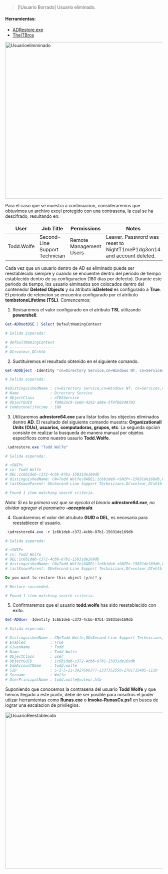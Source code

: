 > [!Usuario Borrado] Usuario eliminado.
#### Herramientas:
* [ADRestore.exe](https://learn.microsoft.com/en-us/sysinternals/downloads/adrestore)
* [TheITBros](https://theitbros.com/restore-deleted-active-directory-user/)

<img width="900" height="500" alt="Usuarioelimminado" src="https://github.com/user-attachments/assets/8d3189e3-5091-4e0e-aa7d-e40dfc0d81e7" />

Para el caso que se muestra a continuacion, consideraremos que obtuvimos un archivo excel protegido con una contrasena, la cual se ha descifrado, resultando en:

| User       | Job Title                      | Permissions             | Notes                                                                 |
| ---------- | ------------------------------ | ----------------------- | --------------------------------------------------------------------- |
| Todd.Wolfe | Second-Line Support Technician | Remote Management Users | Leaver. Password was reset to NightT1meP1dg3on14 and account deleted. |
Cada vez que un usuario dentro de AD es eliminado puede ser reestablecido siempre y cuando se encuentre dentro del periodo de tiempo establecido dentro de su configuracion (180 dias por defecto). Durante este periodo de tiempo, los usuario eiminados son colocados dentro del contenedor **Deleted Objects** y su atributo **isDeleted** es configurado a **True**. El periodo de retencion se encuentra configurado por el atributo **tombstoneLifetime (TSL)**. Comencemos:

1) Revisaremos el valor configurado en el atributo **TSL** utilizando **powershell**.

```powershell
Get-ADRootDSE | Select DefaultNamingContext

# Salida Esperada:

# defaultNamingContext
# --------------------
# DC=voleur,DC=htb    
```

2) Sustituiremos el resultado obtenido en el siguiente comando.

```powershell
Get-ADObject -Identity "cn=Directory Service,cn=Windows NT, cn=Services,cn=Configuration,dc=voleur,dc=htb" -Properties tombstonelifetime

# Salida esperada:

#sDistinguishedName : cn=Directory Service,cn=Windows NT, cn=Services,cn=Configuration,dc=voleur,dc=htb
# Name              : Directory Service
# ObjectClass       : nTDSService
# ObjectGUID        : f0982ac9-1e60-4292-a68e-5f4fb0249703
# tombstonelifetime : 180

```

3) Utilizaremos **adrestore64.exe** para listar todos los objectos eliminados dentro **AD**. El resultado del siguiente comando muestra: **Organizationall Units (OUs), usuarios, computadoras, grupos, etc**. La segunda opcion consiste en realizar la busqueda de manera manual por objetos especificos como nuestro usaurio **Todd.Wolfe**.

```powershell
.\adrestore.exe "Todd Wolfe"

# Salida esperada:

# <SNIP>
# cn: Todd Wolfe
# DEL:1c6b1deb-c372-4cbb-87b1-15031de169db
# distinguishedName: CN=Todd Wolfe\0ADEL:1c6b1deb-<SNIP>-15031de169db,CN=Deleted Objects,DC=voleur,DC=htb
# lastKnownParent: OU=Second-Line Support Technicians,DC=voleur,DC=htb

# Found 1 item matching search criteria.
```

*Nota: Si es la primera vez que se ejecuta el binario **adrestore64.exe**, no olvidar agregar el parametro **-accepteula***.

4) Guardaremos el valor del atrubuto **GUID o DEL**, es necesario para reestablecer el usuario.

```powershell
.\adrestore64.exe -r 1c6b1deb-c372-4cbb-87b1-15031de169db

# Salida esperada:

# <SNIP>
# cn: Todd Wolfe
# DEL:1c6b1deb-c372-4cbb-87b1-15031de169db
# distinguishedName: CN=Todd Wolfe\0ADEL:1c6b1deb-<SNIP>-15031de169db,CN=Deleted Objects,DC=voleur,DC=htb
# lastKnownParent: OU=Second-Line Support Technicians,DC=voleur,DC=htb

Do you want to restore this object (y/n)? y

# Restore succeeded.

# Found 1 item matching search criteria.

```

5) Confirmaremos que el usuario **todd.wolfe** has sido reestablecido con exito.

```powershell
Get-ADUser -Identity 1c6b1deb-c372-4cbb-87b1-15031de169db

# Salida esperada:

# DistinguishedName : CN=Todd Wolfe,OU=Second-Line Support Technicians,DC=voleur,DC=htb
# Enabled           : True
# GivenName         : Todd
# Name              : Todd Wolfe
# ObjectClass       : user
# ObjectGUID        : 1c6b1deb-c372-4cbb-87b1-15031de169db
# SamAccountName    : todd.wolfe
# SID               : S-1-5-21-3927696377-1337352550-2781715495-1110
# Surname           : Wolfe
# UserPrincipalName : todd.wolfe@voleur.htb
```

Suponiendo que conocemos la contrasena del usuario **Todd Wolfe** y que hemos llegado a este punto, debe de ser posible para nosotros el poder utiizar herramientas como **Runas.exe** o **Invoke-RunasCs.ps1** en busca de lograr una escalacion de privilegios.

<img width="1100" height="500" alt="UsuarioReestablecido" src="https://github.com/user-attachments/assets/b0c3890e-ae49-49dc-970f-7521acdc6d42" />
